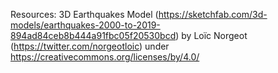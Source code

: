 Resources:
3D Earthquakes Model (https://sketchfab.com/3d-models/earthquakes-2000-to-2019-894ad84ceb8b444a91fbc05f20530bcd) by Loïc Norgeot (https://twitter.com/norgeotloic) under https://creativecommons.org/licenses/by/4.0/
